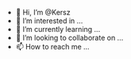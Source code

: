 - 👋 Hi, I’m @Kersz
- 👀 I’m interested in ...
- 🌱 I’m currently learning ...
- 💞️ I’m looking to collaborate on ...
- 📫 How to reach me ...

<!---
Kersz/Kersz is a ✨ special ✨ repository because its `README.md` (this file) appears on your GitHub profile.
You can click the Preview link to take a look at your changes.
--->
